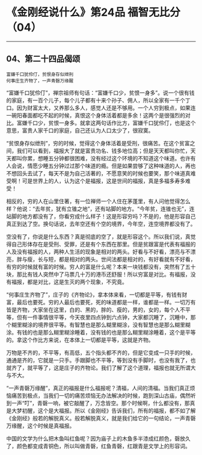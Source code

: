 # 《金刚经说什么》第24品 福智无比分（04）

------

## 04、第二十四品偈颂

```
富嫌千口犹伶仃，贫恨身存似绁刑
何事庄生齐物了，一声青磬万缘醒
```

“富嫌千口犹伶仃”，禅宗祖师有句话：“富嫌千口少，贫恨一身多”。说一个很有钱的家庭，有一百个儿子，每个儿子都有十来个孙子、佣人，所以全家有一千个丁口。因为财富太大，又养那么多人，感觉人还是不够用。一个人穷到极点，如果连一碗阳春面都吃不起的时候，真恨这个身体活着都是多余！这两个是很强烈的对比。富嫌千口少，贫恨一身多。就拿这两句话作比方，富嫌千口犹伶仃，也是这个意思，富贵人家千口的家庭，自己还认为人口太少了，很寂寞。

“贫恨身存似绁刑”，穷的时候，觉得这个身体活着是受刑，很痛苦。在这个贫富之间，我们可以看到，福报大了就是富贵功名、钱多地位高；但是天天都叫你忙，天天都叫你累，想睡五分钟都很困难，没有经过这个环境的不知道这个味道。也许有人会说，情愿少睡五分钟过过那个味道的瘾。但是如果尝够了这种味道的人，再也不想回头去试了，每天不是为自己活著的，不愿意笑的时候也要笑，那个味道真难受啊！可是世界上的人，认为这个是福报，这是世间的福报，真是多福多寿多难受！

相反的，穷的人在山里住著，有一位禅师一个人住在茅蓬里，有人问他觉得怎么样？他说：“去年贫，犹有立锥之地”，还有站脚的地方。“今年贫，连锥也无”，连站脚的地方都没有了，你看穷成什么样子！这是形容穷吗？不是的，他是形容自己真正到达了空。换句话说，去年空还有个空的境界，今年空，连空境界都没有了。

空没有了，你说是什么东西？真是彻底的空了，就是形容这个。所以我们说，真觉得自己形体存在是受刑、受罪，还是有个东西在那里。但是贫跟富是代表有福报的人及没有福报的人，两种人生活的现象是相对的两头。好看与不好看，漂亮与不漂亮，胖与瘦，长与短，都是相对的两头。世间法都是相对的，有好看就有不好看，有穷的时候就有富的时候。穷人的富是什么呢？本来一块钱都没有，突然有了五十块，那比有钱人突然中了马票几十万的港币还舒服！所以穷富是对比。有福报，没有福报，都是对比，这是生灭的两个现象，不究竟。

“何事庄生齐物了”，庄子的《齐物论》，拿本体来看，一切都是平等，有钱有财富，最后也要死。穷的人最后也要死，死的味道都是一样，谁都是一样。一切万有皆是齐物，大家坐在这里，白的、黑的，胖的、瘦的，男的，女的，每个人不平等，但有一件事情很平等，今天夜里四点钟到六点钟，大家都沉睡了，沉睡中，那个糊里糊涂的境界很平等。有智慧也是那么糊里糊涂，没有智慧也是那么糊里糊涂。有钱的也是那么糊里糊涂睡着，没有钱的也是那么糊里糊涂睡着，这个是平等的。拿这个作比方来说，在本体上一切都是平等，这就是齐物。

万物是不齐的，不平等，有高低，五个指头都不齐的，但是它变成一只手的时候，通通是齐的，它就是一只手。手跟脚也不平等，等到没有手脚时，也没有我了，也就齐了，就平等了，这是庄子的齐物论。我们了解了这个道理，福报也就无所谓大与不大。

“一声青磬万缘醒”，真正的福报是什么福报呢？清福，人间的清福。当我们真正烦恼痛苦到极点，当我们一切的痛苦烦恼无办法解决的时候，跑到深山古庙，偶然听到一声“叮”，青磬一响，被它敲醒了，万念皆空。那个时候啊，什么都没有，那真是大梦初醒，这个是大福报。所以《金刚经》告诉我们，所有的福报，都不如了解《金刚经》般若的解脱真义。般若解脱真义，就是我们给它的一句结论，一声青磬万缘醒，这个时候是真福报。

中国的文学为什么把木鱼叫红鱼呢？因为庙子上的木鱼多半漆成红颜色，磬放久了，颜色都变成青铜色，所以叫做青磬，红鱼青磬，红跟青是文学上的形容词。


